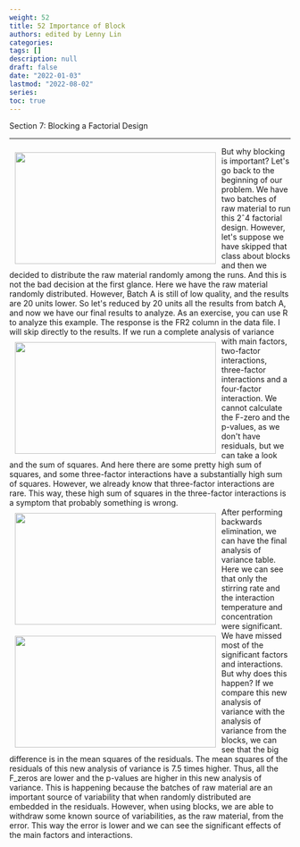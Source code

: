 ```yaml
---
weight: 52
title: 52 Importance of Block
authors: edited by Lenny Lin
categories: 
tags: []
description: null
draft: false
date: "2022-01-03"
lastmod: "2022-08-02"
series: 
toc: true
---
```

Section 7: Blocking a Factorial Design

<!--more-->
---
<img width ="360" height= "200" src = "/docs/images/Screenshot 2022-08-04 223823.png" style ="float: left" HSPACE="10" VSPACE="10"/>
But why blocking is important? Let's go back to the beginning of our problem. We have two batches of raw material to run this 2ˆ4 factorial design. However, let's suppose we have skipped that class about blocks and then we decided to distribute the raw material randomly among the runs. And this is not the bad decision at the first glance. Here we have the raw material randomly distributed. However, Batch A is still of low quality, and the results are 20 units lower. So let's reduced by 20 units all the results from batch A, and now we have our final results to analyze. As an exercise, you can use R to analyze this example. The response is the FR2 column in the data file. I will skip directly to the results.  

<img width ="360" height= "200" src = "/docs/images/Screenshot 2022-08-04 224025.png" style ="float: left" HSPACE="10" VSPACE="10"/>
If we run a complete analysis of variance with main factors, two-factor interactions, three-factor interactions and a four-factor interaction. We cannot calculate the F-zero and the p-values, as we don't have residuals, but we can take a look and the sum of squares. And here there are some pretty high sum of squares, and some three-factor interactions have a substantially high sum of squares. However, we already know that three-factor interactions are rare. This way, these high sum of squares in the three-factor interactions is a symptom that probably something is wrong.   
<br>
<img width ="360" height= "200" src = "/docs/images/Screenshot 2022-08-04 224212.png" style ="float: left" HSPACE="10" VSPACE="10"/>
<img width ="360" height= "200" src = "/docs/images/Screenshot 2022-08-04 224443.png" style ="float: left" HSPACE="10" VSPACE="10"/>
After performing backwards elimination, we can have the final analysis of variance table. Here we can see that only the stirring rate and the interaction temperature and concentration were significant. We have missed most of the significant factors and interactions. But why does this happen? If we compare this new analysis of variance with the analysis of variance from the blocks, we can see that the big difference is in the mean squares of the residuals. The mean squares of the residuals of this new analysis of variance is 7.5 times higher. Thus, all the F_zeros are lower and the p-values are higher in this new analysis of variance. This is happening because the batches of raw material are an important source of variability that when randomly distributed are embedded in the residuals. However, when using blocks, we are able to withdraw some known source of variabilities, as the raw material, from the error. This way the error is lower and we can see the significant effects of the main factors and interactions. 
